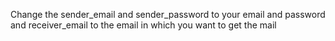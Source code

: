 Change the sender_email and sender_password to your email and password and receiver_email to the email in which you want to get the mail